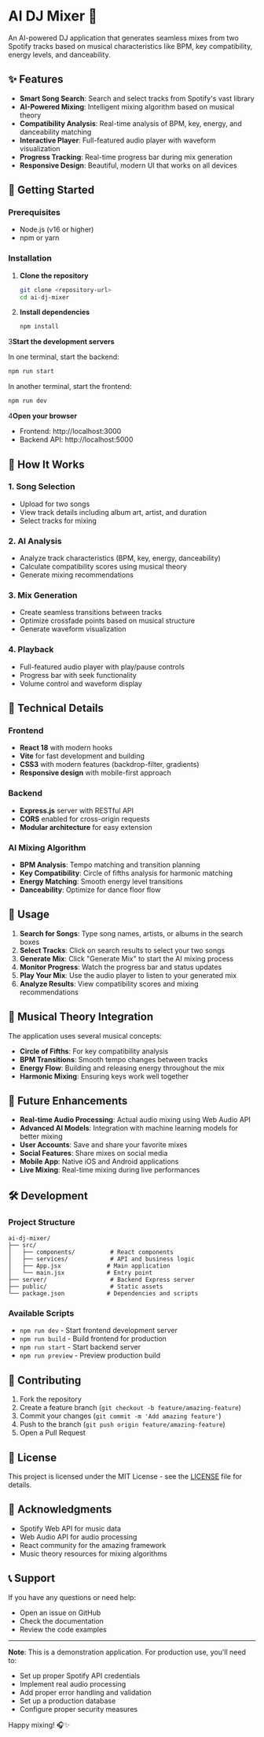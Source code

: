 # AI DJ Mixer 🎵

An AI-powered DJ application that generates seamless mixes from two Spotify tracks based on musical characteristics like BPM, key compatibility, energy levels, and danceability.

## ✨ Features

- **Smart Song Search**: Search and select tracks from Spotify's vast library
- **AI-Powered Mixing**: Intelligent mixing algorithm based on musical theory
- **Compatibility Analysis**: Real-time analysis of BPM, key, energy, and danceability matching
- **Interactive Player**: Full-featured audio player with waveform visualization
- **Progress Tracking**: Real-time progress bar during mix generation
- **Responsive Design**: Beautiful, modern UI that works on all devices

## 🚀 Getting Started

### Prerequisites

- Node.js (v16 or higher)
- npm or yarn

### Installation

1. **Clone the repository**
   ```bash
   git clone <repository-url>
   cd ai-dj-mixer
   ```

2. **Install dependencies**
   ```bash
   npm install
   ```

3**Start the development servers**
   
   In one terminal, start the backend:
   ```bash
   npm run start
   ```
   
   In another terminal, start the frontend:
   ```bash
   npm run dev
   ```

4**Open your browser**
   - Frontend: http://localhost:3000
   - Backend API: http://localhost:5000

## 🎯 How It Works

### 1. Song Selection
- Upload for two songs
- View track details including album art, artist, and duration
- Select tracks for mixing

### 2. AI Analysis
- Analyze track characteristics (BPM, key, energy, danceability)
- Calculate compatibility scores using musical theory
- Generate mixing recommendations

### 3. Mix Generation
- Create seamless transitions between tracks
- Optimize crossfade points based on musical structure
- Generate waveform visualization

### 4. Playback
- Full-featured audio player with play/pause controls
- Progress bar with seek functionality
- Volume control and waveform display

## 🔧 Technical Details

### Frontend
- **React 18** with modern hooks
- **Vite** for fast development and building
- **CSS3** with modern features (backdrop-filter, gradients)
- **Responsive design** with mobile-first approach

### Backend
- **Express.js** server with RESTful API
- **CORS** enabled for cross-origin requests
- **Modular architecture** for easy extension

### AI Mixing Algorithm
- **BPM Analysis**: Tempo matching and transition planning
- **Key Compatibility**: Circle of fifths analysis for harmonic matching
- **Energy Matching**: Smooth energy level transitions
- **Danceability**: Optimize for dance floor flow

## 📱 Usage

1. **Search for Songs**: Type song names, artists, or albums in the search boxes
2. **Select Tracks**: Click on search results to select your two songs
3. **Generate Mix**: Click "Generate Mix" to start the AI mixing process
4. **Monitor Progress**: Watch the progress bar and status updates
5. **Play Your Mix**: Use the audio player to listen to your generated mix
6. **Analyze Results**: View compatibility scores and mixing recommendations

## 🎵 Musical Theory Integration

The application uses several musical concepts:

- **Circle of Fifths**: For key compatibility analysis
- **BPM Transitions**: Smooth tempo changes between tracks
- **Energy Flow**: Building and releasing energy throughout the mix
- **Harmonic Mixing**: Ensuring keys work well together

## 🔮 Future Enhancements

- **Real-time Audio Processing**: Actual audio mixing using Web Audio API
- **Advanced AI Models**: Integration with machine learning models for better mixing
- **User Accounts**: Save and share your favorite mixes
- **Social Features**: Share mixes on social media
- **Mobile App**: Native iOS and Android applications
- **Live Mixing**: Real-time mixing during live performances

## 🛠️ Development

### Project Structure
```
ai-dj-mixer/
├── src/
│   ├── components/          # React components
│   ├── services/            # API and business logic
│   ├── App.jsx             # Main application
│   └── main.jsx            # Entry point
├── server/                  # Backend Express server
├── public/                  # Static assets
└── package.json            # Dependencies and scripts
```

### Available Scripts
- `npm run dev` - Start frontend development server
- `npm run build` - Build frontend for production
- `npm run start` - Start backend server
- `npm run preview` - Preview production build

## 🤝 Contributing

1. Fork the repository
2. Create a feature branch (`git checkout -b feature/amazing-feature`)
3. Commit your changes (`git commit -m 'Add amazing feature'`)
4. Push to the branch (`git push origin feature/amazing-feature`)
5. Open a Pull Request

## 📄 License

This project is licensed under the MIT License - see the [LICENSE](LICENSE) file for details.

## 🙏 Acknowledgments

- Spotify Web API for music data
- Web Audio API for audio processing
- React community for the amazing framework
- Music theory resources for mixing algorithms

## 📞 Support

If you have any questions or need help:
- Open an issue on GitHub
- Check the documentation
- Review the code examples

---

**Note**: This is a demonstration application. For production use, you'll need to:
- Set up proper Spotify API credentials
- Implement real audio processing
- Add proper error handling and validation
- Set up a production database
- Configure proper security measures

Happy mixing! 🎧✨
